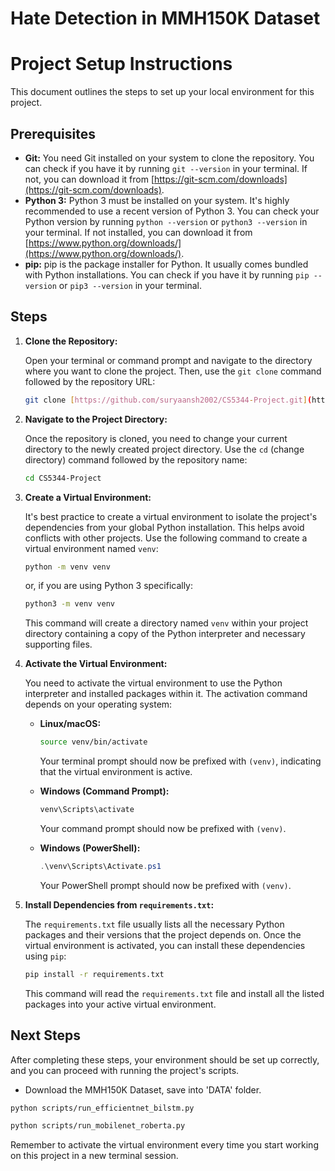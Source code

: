 # Hate Detection in MMH150K Dataset


# Project Setup Instructions

This document outlines the steps to set up your local environment for this project.

## Prerequisites

* **Git:** You need Git installed on your system to clone the repository. You can check if you have it by running `git --version` in your terminal. If not, you can download it from [https://git-scm.com/downloads](https://git-scm.com/downloads).
* **Python 3:** Python 3 must be installed on your system. It's highly recommended to use a recent version of Python 3. You can check your Python version by running `python --version` or `python3 --version` in your terminal. If not installed, you can download it from [https://www.python.org/downloads/](https://www.python.org/downloads/).
* **pip:** pip is the package installer for Python. It usually comes bundled with Python installations. You can check if you have it by running `pip --version` or `pip3 --version` in your terminal.

## Steps

1.  **Clone the Repository:**

    Open your terminal or command prompt and navigate to the directory where you want to clone the project. Then, use the `git clone` command followed by the repository URL:

    ```bash
    git clone [https://github.com/suryaansh2002/CS5344-Project.git](https://github.com/suryaansh2002/CS5344-Project.git)
    ```

2.  **Navigate to the Project Directory:**

    Once the repository is cloned, you need to change your current directory to the newly created project directory. Use the `cd` (change directory) command followed by the repository name:

    ```bash
    cd CS5344-Project
    ```

3.  **Create a Virtual Environment:**

    It's best practice to create a virtual environment to isolate the project's dependencies from your global Python installation. This helps avoid conflicts with other projects. Use the following command to create a virtual environment named `venv`:

    ```bash
    python -m venv venv
    ```

    or, if you are using Python 3 specifically:

    ```bash
    python3 -m venv venv
    ```

    This command will create a directory named `venv` within your project directory containing a copy of the Python interpreter and necessary supporting files.

4.  **Activate the Virtual Environment:**

    You need to activate the virtual environment to use the Python interpreter and installed packages within it. The activation command depends on your operating system:

    * **Linux/macOS:**

        ```bash
        source venv/bin/activate
        ```

        Your terminal prompt should now be prefixed with `(venv)`, indicating that the virtual environment is active.

    * **Windows (Command Prompt):**

        ```bash
        venv\Scripts\activate
        ```

        Your command prompt should now be prefixed with `(venv)`.

    * **Windows (PowerShell):**

        ```powershell
        .\venv\Scripts\Activate.ps1
        ```

        Your PowerShell prompt should now be prefixed with `(venv)`.

5.  **Install Dependencies from `requirements.txt`:**

    The `requirements.txt` file usually lists all the necessary Python packages and their versions that the project depends on. Once the virtual environment is activated, you can install these dependencies using `pip`:

    ```bash
    pip install -r requirements.txt
    ```

    This command will read the `requirements.txt` file and install all the listed packages into your active virtual environment.

## Next Steps

After completing these steps, your environment should be set up correctly, and you can proceed with running the project's scripts.
- Download the MMH150K Dataset, save into 'DATA' folder.
```bash
python scripts/run_efficientnet_bilstm.py
```
```bash
python scripts/run_mobilenet_roberta.py
```


Remember to activate the virtual environment every time you start working on this project in a new terminal session.
